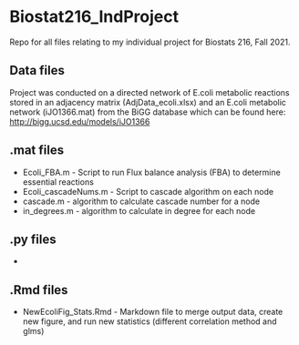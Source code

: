 # Biostat216_IndProject
Repo for all files relating to my individual project for Biostats 216, Fall 2021.

## Data files
Project was conducted on a directed network of E.coli metabolic reactions stored in an adjacency matrix (AdjData_ecoli.xlsx) and an E.coli metabolic network (iJO1366.mat) from the BiGG database which can be found here: http://bigg.ucsd.edu/models/iJO1366

## .mat files
  - Ecoli_FBA.m - Script to run Flux balance analysis (FBA) to determine essential reactions
  - Ecoli_cascadeNums.m - Script to cascade algorithm on each node
  - cascade.m - algorithm to calculate cascade number for a node
  - in_degrees.m - algorithm to calculate in degree for each node

## .py files
   - 

## .Rmd files
   - NewEcoliFig_Stats.Rmd - Markdown file to merge output data, create new figure, and run new statistics (different correlation method and glms)
